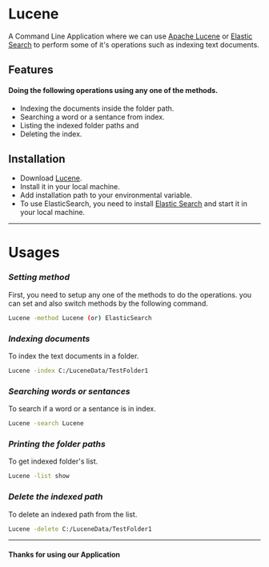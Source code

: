 # Lucene

A Command Line Application where we can use [Apache Lucene](https://lucene.apache.org/) or [Elastic Search](https://www.elastic.co/)
to perform some of it's operations such as indexing text documents. 

## Features

#### Doing the following operations using any one of the methods. 
- Indexing the documents inside the folder path.
- Searching a word or a sentance from index.
- Listing the indexed folder paths and
- Deleting the index.

## Installation

- Download [Lucene](https://drive.google.com/file/d/13tF0pgzOCsqiw_v25infGev4stXBM7HU/view?usp=sharing).
- Install it in your local machine.
- Add installation path to your environmental variable.
- To use ElasticSearch, you need to install [Elastic Search](https://www.elastic.co/downloads/elasticsearch) and start it in your local machine. 
---
# Usages

### *Setting method*
First, you need to setup any one of the methods to do the operations. you can set and also switch methods by the following command. 

```sh
Lucene -method Lucene (or) ElasticSearch
```


### *Indexing documents*
To index the text documents in a folder.

```sh
Lucene -index C:/LuceneData/TestFolder1 
```


### *Searching words or sentances*
To search if a word or a sentance is in index.

```sh
Lucene -search Lucene 
```


### *Printing the folder paths*
To get indexed folder's list.

```sh
Lucene -list show 
```
### *Delete the indexed path*
To delete an indexed path from the list.

```sh
Lucene -delete C:/LuceneData/TestFolder1
```
---
#### **Thanks for using our Application**
